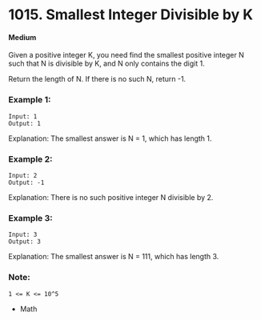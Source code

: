 # 1015. Smallest Integer Divisible by K
#### Medium

Given a positive integer K, you need find the smallest positive integer N such that N is divisible by K, and N only contains the digit 1.

Return the length of N.  If there is no such N, return -1.

 

### Example 1:
```
Input: 1
Output: 1
```
Explanation: The smallest answer is N = 1, which has length 1.

### Example 2:

```
Input: 2
Output: -1
```
Explanation: There is no such positive integer N divisible by 2.

### Example 3:

```
Input: 3
Output: 3
```
Explanation: The smallest answer is N = 111, which has length 3.
 

### Note:

```
1 <= K <= 10^5
```

* Math